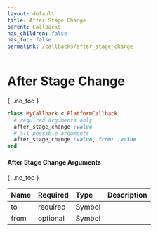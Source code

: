 ```yaml
---
layout: default
title: After Stage Change
parent: Callbacks
has_children: false
has_toc: false
permalink: /callbacks/after_stage_change
---
```


# After Stage Change
{: .no_toc }

```ruby
class MyCallback < PlatformCallback
  # required arguments only
  after_stage_change :value
  # all possible arguments
  after_stage_change :value, from: :value
end
```

#### After Stage Change Arguments
{: .no_toc }

| Name | Required | Type | Description |
|:---|:---|:---|:---|
| to | required | Symbol |  |
| from | optional | Symbol |  |